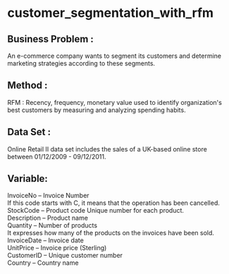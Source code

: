 # customer_segmentation_with_rfm
## Business Problem :
An e-commerce company wants to segment its customers and determine marketing strategies according to these segments.
## Method :
RFM : Recency, frequency, monetary value  used to identify organization's best customers by measuring and analyzing spending habits.

## Data Set :
Online Retail II data set includes the sales of a UK-based online store between 01/12/2009 - 09/12/2011.

## Variable:

InvoiceNo – Invoice Number <br>
  If this code starts with C, it means that the operation has been cancelled.<br>
StockCode – Product code Unique number for each product.<br>
Description – Product name<br>
Quantity – Number of products<br>
  It expresses how many of the products on the invoices have been sold.<br>
InvoiceDate – Invoice date<br>
UnitPrice – Invoice price (Sterling)<br>
CustomerID – Unique customer number<br>
Country – Country name<br>

